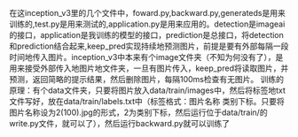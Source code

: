   在这inception_v3里的几个文件中，foward.py,backward.py,generateds是用来训练的,test.py是用来测试的,application.py是用来应用的。detection是imageai的接口，application是我训练的模型的接口，prediction是总接口，将detection和prediction结合起来,keep_pred实现持续地预测图片，前提是要有外部每隔一段时间地传入图片。inception_v3中本来有个image文件夹（不知为何没有了），是用来接受外部传入地图片地文件夹，一旦有图片传入，keep_pred将读取图片，并预测，返回简略的提示结果，然后删除图片，每隔100ms检查有无图片。  训练的原理：有个data文件夹，只要将图片放入data/train/images中，然后将标签地txt文件写好，放在data/train/labels.txt中（标签格式：图片名称 类别下标。只要将图片名称设为2(100).jpg的形式，2为类别下标，然后运行位于data/train/的write.py文件，就可以了），然后运行backward.py就可以训练了
  
  



